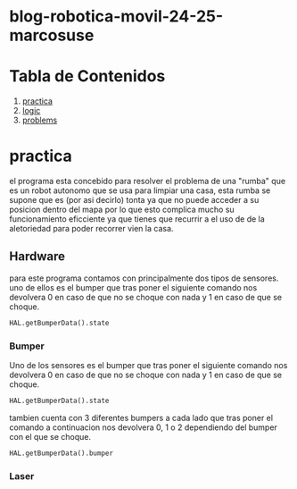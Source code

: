 # blog-robotica-movil-24-25-marcosuse

# Tabla de Contenidos
1. [practica](#practica)
2. [logic](#logic)
3. [problems](#problems)

# practica
el programa esta concebido para resolver el problema de una "rumba" que es un robot autonomo que se usa para limpiar una casa, esta rumba se supone que es (por asi decirlo) tonta ya que no puede acceder a su posicion dentro del mapa por lo que esto complica mucho su funcionamiento eficciente ya que tienes que recurrir a el uso de de la aletoriedad para poder recorrer vien la casa. 

## Hardware
para este programa contamos con principalmente dos tipos de sensores.
uno de ellos es el bumper que tras poner el siguiente comando nos devolvera 0 en caso de que no se choque con nada y 1 en caso de que se choque.
```python
HAL.getBumperData().state
```
### Bumper
Uno de los sensores es el bumper que tras poner el siguiente comando nos devolvera 0 en caso de que no se choque con nada y 1 en caso de que se choque.
```python
HAL.getBumperData().state
```
tambien cuenta con 3 diferentes bumpers a cada lado que tras poner el comando a continuacion nos devolvera 0, 1 o 2 dependiendo del bumper con el que se choque.
```python
HAL.getBumperData().bumper
```
### Laser

